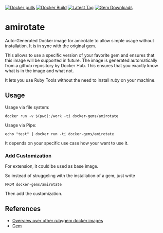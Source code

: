 [![Docker pulls](https://img.shields.io/docker/pulls/rubygem/amirotate.svg)](https://hub.docker.com/r/rubygem/amirotate/)
[![Docker Build](https://img.shields.io/docker/automated/rubygem/amirotate.svg)](https://hub.docker.com/r/rubygem/amirotate/)
[![Latest Tag](https://img.shields.io/github/tag/docker-rubygem/amirotate.svg)](https://hub.docker.com/r/rubygem/amirotate/)
[![Gem Downloads](https://img.shields.io/gem/dt/amirotate.svg)](https://rubygems.org/gems/amirotate/)
# amirotate

Auto-Generated Docker image for amirotate to allow simple usage without installation.
It is in sync with the original gem.

This allows to use a specific version of your favorite gem and ensures that this image will be supported in future.
The image is generated automatically from a github repository by Docker Hub.
This ensures that you exactly know what is in the image and what not.

It lets you use Ruby Tools without the need to install ruby on your machine.

## Usage

Usage via file system:

`docker run -v $(pwd):/work -ti docker-gems/amirotate`

Usage via Pipe:

`echo "test" | docker run -ti docker-gems/amirotate`

It depends on your specific use case how your want to use it.

### Add Customization

For extension, it could be used as base image.

So instead of struggeling with the installation of a gem, just write

`FROM docker-gems/amirotate`

Then add the customization.

## References

 - [Overview over other rubygem docker images](https://github.com/thinkbot/docker-rubygem)
 - [Gem](https://rubygems.org/gems/amirotate/)

